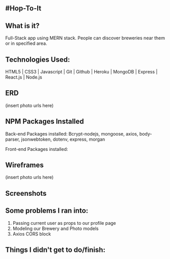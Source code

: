 #Hop-To-It
-------
## What is it?
Full-Stack app using MERN stack.  People can discover breweries near them or in specified area.

## Technologies Used:
HTML5 | CSS3 | Javascript | Git | Github | Heroku | MongoDB | Express | React.js | Node.js

## ERD
(insert photo urls here)

## NPM Packages Installed
Back-end Packages installed: Bcrypt-nodejs, mongoose, axios, body-parser, jsonwebtoken, dotenv, express, morgan

Front-end Packages installed:

## Wireframes
(insert photo urls here)


## Screenshots


## Some problems I ran into:
1. Passing current user as props to our profile page
2. Modeling our Brewery and Photo models
3. Axios CORS block


## Things I didn't get to do/finish:
